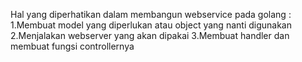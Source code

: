 Hal yang diperhatikan dalam membangun webservice pada golang :
1.Membuat model yang diperlukan atau object yang nanti digunakan
2.Menjalakan webserver yang akan dipakai
3.Membuat handler dan membuat fungsi controllernya
